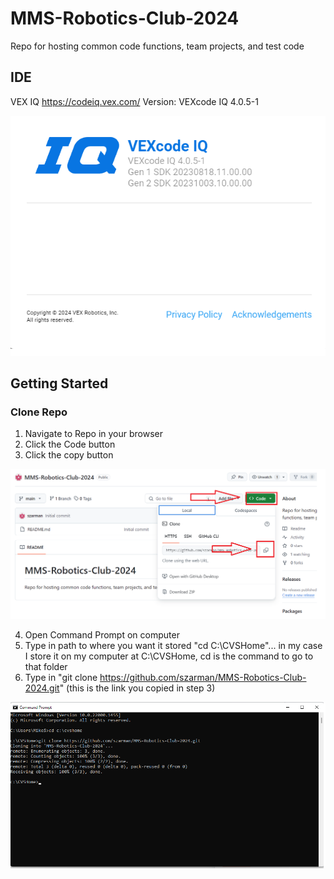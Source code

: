 # MMS-Robotics-Club-2024

Repo for hosting common code functions, team projects, and test code

## IDE
   VEX IQ https://codeiq.vex.com/
   Version: VEXcode IQ 4.0.5-1

![Alt text](IMG/vex-iq-version.png)

## Getting Started

### Clone Repo
   1) Navigate to Repo in your browser
   2) Click the Code button
   3) Click the copy button

![Alt text](IMG/Clone.png)

   4) Open Command Prompt on computer
   5) Type in path to where you want it stored "cd C:\CVSHome"... in my case I store it on my computer at C:\CVSHome, cd is the command to go to that folder
   6) Type in "git clone https://github.com/szarman/MMS-Robotics-Club-2024.git" (this is the link you copied in step 3)

![Alt text](IMG/Command_clone.png)

